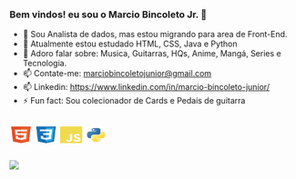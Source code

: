 ### Bem vindos! eu sou o Marcio Bincoleto Jr. 👋

- 🔭 Sou Analista de dados, mas estou migrando para area de Front-End.
- 🌱 Atualmente estou estudado HTML, CSS, Java e Python
- 💬 Adoro falar sobre: Musica, Guitarras, HQs, Anime, Mangá, Series e Tecnologia. 
- 📫 Contate-me: marciobincoletojunior@gmail.com
- 📫 Linkedin: https://www.linkedin.com/in/marcio-bincoleto-junior/
- ⚡ Fun fact: Sou colecionador de Cards e Pedais de guitarra

<div style="display: inline_block"><br>
  <img align="center" alt="Marcio-HTML" height="30" width="40" src="https://raw.githubusercontent.com/devicons/devicon/master/icons/html5/html5-original.svg">
  <img align="center" alt="Marcio-CSS" height="30" width="40" 
    src="https://raw.githubusercontent.com/devicons/devicon/master/icons/css3/css3-original.svg">
  <img align="center" alt="Marcio-Js" height="30" width="40" src="https://raw.githubusercontent.com/devicons/devicon/master/icons/javascript/javascript-plain.svg">
  <img align="center" alt="Marcio-Python" height="30" width="40" src="https://raw.githubusercontent.com/devicons/devicon/master/icons/python/python-original.svg">
</div>

  ##

<div>  
  <a href="https://www.linkedin.com/in/marcio-bincoleto-junior/" target="_blank"><img src="https://img.shields.io/badge/-LinkedIn-%230077B5?style=for-the-badge&logo=linkedin&logoColor=white" target="_blank"></a> 
  
</div>

